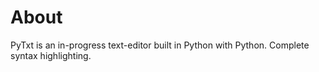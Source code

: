 # About
PyTxt is an in-progress text-editor built in Python with Python.
Complete syntax highlighting.
